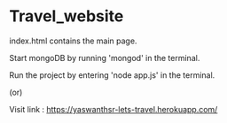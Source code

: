 # Travel_website

index.html contains the main page.

Start mongoDB by running 'mongod' in the terminal.

Run the project by entering 'node app.js' in the terminal.

(or)

Visit link : https://yaswanthsr-lets-travel.herokuapp.com/
